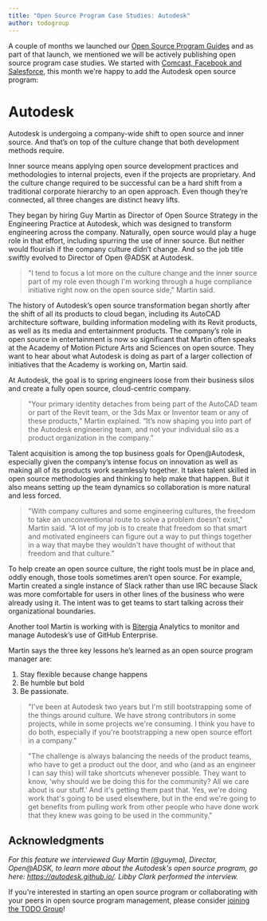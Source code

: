 ```yaml
---
title: "Open Source Program Case Studies: Autodesk"
author: todogroup
---
```


A couple of months we launched our [Open Source Program Guides](http://todogroup.org/blog/open-source-guides/) and as part of that launch, we mentioned we will be actively publishing open source program case studies. We started with [Comcast, Facebook and Salesforce](https://github.com/todogroup/guides/tree/master/casestudies), this month we're happy to add the Autodesk open source program:

# Autodesk

Autodesk is undergoing a company-wide shift to open source and inner source. And that’s on top of the culture change that both development methods require. 

Inner source means applying open source development practices and methodologies to internal projects, even if the projects are proprietary. And the culture change required to be successful can be a hard shift from a traditional corporate hierarchy to an open approach. Even though they’re connected, all three changes are distinct heavy lifts. 

They began by hiring Guy Martin as Director of Open Source Strategy in the Engineering Practice at Autodesk, which was designed to transform engineering across the company. Naturally, open source would play a huge role in that effort, including spurring the use of inner source. But neither would flourish if the company culture didn’t change. And so the job title swiftly evolved to Director of Open @ADSK at Autodesk.

> "I tend to focus a lot more on the culture change and the inner source part of my role even though I'm working through a huge compliance initiative right now on the open source side," Martin said.

The history of Autodesk’s open source transformation began shortly after the shift of all its products to cloud began, including its AutoCAD architecture software, building information modeling with its Revit products, as well as  its media and entertainment products. The company’s role in open source in entertainment is now so significant that Martin often speaks at the Academy of Motion Picture Arts and Sciences on open source. They want to hear about what  Autodesk is doing as part of a larger collection of initiatives that the Academy is working on, Martin said.

At Autodesk, the goal is to spring engineers loose from their business silos and create a fully open source, cloud-centric company. 

> "Your primary identity detaches from being part of the AutoCAD team or part of the Revit team, or the 3ds Max or Inventor team or any of these products," Martin explained. “It’s now shaping you into part of the Autodesk engineering team, and not your individual silo as a product organization in the company.”

Talent acquisition is among the top business goals for Open@Autodesk, especially given the company’s intense focus on innovation as well as making all of its products work seamlessly together. It takes talent skilled in open source methodologies and thinking to help make that happen. But it also means setting up the team dynamics so collaboration is more natural and less forced.

> "With company cultures and some engineering cultures, the freedom to take an unconventional route to solve a problem doesn’t exist," Martin said. “A lot of my job is to create that freedom so that smart and motivated engineers can figure out a way to put things together in a way that maybe they wouldn't have thought of without that freedom and that culture.”

To help create an open source culture, the right tools must be in place and, oddly enough, those tools sometimes aren’t open source. For example, Martin created a single instance of Slack rather than use IRC because Slack was more comfortable for users in other lines of the business who were already using it. The intent was to get teams to start talking across their organizational boundaries. 

Another tool Martin is working with is [Bitergia](https://bitergia.com/) Analytics to monitor and manage Autodesk’s use of GitHub Enterprise. 

Martin says the three key lessons he’s learned as an open source program manager are: 

1. Stay flexible because change happens
2. Be humble but bold
3. Be passionate. 

> "I've been at Autodesk two years but I'm still bootstrapping some of the things around culture. We have strong contributors in some projects, while in some projects we're consuming. I think you have to do both, especially if you're bootstrapping a new open source effort in a company."

> "The challenge is always balancing the needs of the product teams, who have to get a product out the door, and who (and as an engineer I can say this) will take shortcuts whenever possible. They want to know, ‘why should we be doing this for the community? All we care about is our stuff.’ And it's getting them past that. Yes, we're doing work that's going to be used elsewhere, but in the end we're going to get benefits from pulling work from other people who have done work that they knew was going to be used in the community."

## Acknowledgments 

*For this feature we interviewed Guy Martin (@guyma), Director, Open@ADSK, to learn more about the Autodesk's open source program, go here: https://autodesk.github.io/. Libby Clark performed the interview.*

If you're interested in starting an open source program or collaborating with your peers in open source program management, please consider [joining the TODO Group](http://todogroup.org/join/)!
